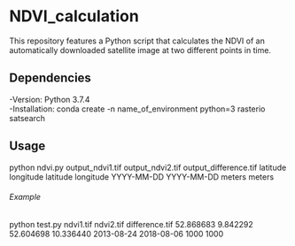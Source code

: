 # NDVI_calculation
This repository features a Python script that calculates the NDVI of an automatically downloaded satellite image at two different points in time.

## Dependencies
-Version: Python 3.7.4<br/>
-Installation: conda create -n name_of_environment python=3 rasterio satsearch

## Usage
python ndvi.py output_ndvi1.tif output_ndvi2.tif output_difference.tif latitude longitude latitude longitude YYYY-MM-DD YYYY-MM-DD meters meters
###### Example
python test.py ndvi1.tif ndvi2.tif difference.tif 52.868683 9.842292 52.604698 10.336440 2013-08-24 2018-08-06 1000 1000